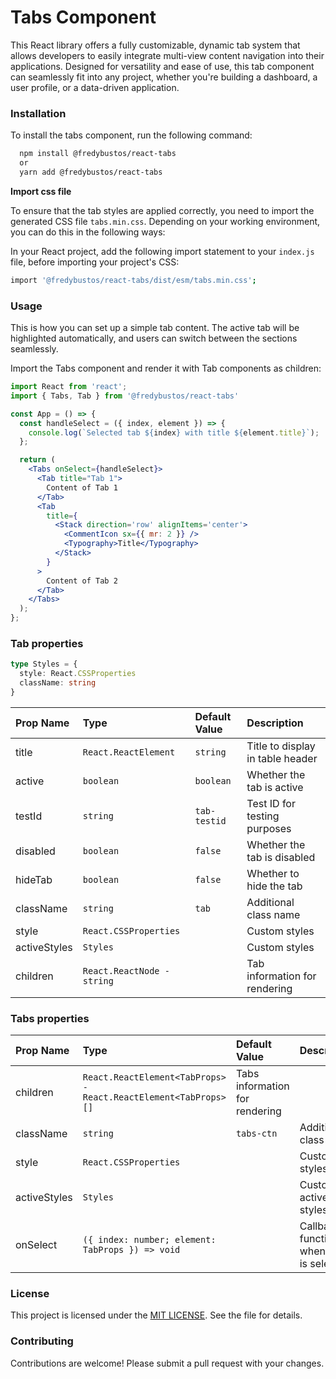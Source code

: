 # Tabs Component

This React library offers a fully customizable, dynamic tab system that allows developers to easily integrate multi-view content navigation into their applications. Designed for versatility and ease of use, this tab component can seamlessly fit into any project, whether you're building a dashboard, a user profile, or a data-driven application.


### Installation

To install the tabs component, run the following command:

```bash
  npm install @fredybustos/react-tabs
  or
  yarn add @fredybustos/react-tabs
```

**Import css file**

To ensure that the tab styles are applied correctly, you need to import the generated CSS file `tabs.min.css`. Depending on your working environment, you can do this in the following ways:

In your React project, add the following import statement to your `index.js` file, before importing your project's CSS:

```bash
import '@fredybustos/react-tabs/dist/esm/tabs.min.css';
```

### Usage

This is how you can set up a simple tab content. The active tab will be highlighted automatically, and users can switch between the sections seamlessly.

Import the Tabs component and render it with Tab components as children:

```jsx
import React from 'react';
import { Tabs, Tab } from '@fredybustos/react-tabs'

const App = () => {
  const handleSelect = ({ index, element }) => {
    console.log(`Selected tab ${index} with title ${element.title}`);
  };

  return (
    <Tabs onSelect={handleSelect}>
      <Tab title="Tab 1">
        Content of Tab 1
      </Tab>
      <Tab
        title={
          <Stack direction='row' alignItems='center'>
            <CommentIcon sx={{ mr: 2 }} />
            <Typography>Title</Typography>
          </Stack>
        }
      >
        Content of Tab 2
      </Tab>
    </Tabs>
  );
};
```

### Tab properties

```ts
type Styles = {
  style: React.CSSProperties
  className: string
}
```

|  Prop Name 	| Type  	|  Default Value 	| Description	|
|:-----------	|:-------	|:---------------	|:-------------	|
|  title 	    |   `React.ReactElement` | `string`	| Title to display in table header	|
|  active 	    |   `boolean` | `boolean`	| Whether the tab is active	|
|  testId 	    |   `string` | `tab-testid`	| 	Test ID for testing purposes	|
|  disabled 	    |   `boolean` | `false`	| 	Whether the tab is disabled	|
|  hideTab 	    |   `boolean` | `false`	| 	Whether to hide the tab	|
|  className 	    |   `string` | `tab`	| 	Additional class name	|
|  style 	    |   `React.CSSProperties` | 	| 	Custom styles	|
|  activeStyles 	    |   `Styles` | 	| 	Custom styles	|
|  children 	    |   `React.ReactNode - string` | 	| 	Tab information for rendering	|


### Tabs properties


|  Prop Name 	| Type  	|  Default Value 	| Description	|
|:-----------	|:-------	|:---------------	|:-------------	|
|  children 	| `React.ReactElement<TabProps> -	React.ReactElement<TabProps>[]`	| Tabs information for rendering	|
|  className 	    |   `string` | `tabs-ctn`	| Additional class name	|
|  style 	    |   `React.CSSProperties` | 	| Custom styles|
|  activeStyles 	    |   `Styles` | 	| Custom active styles|
|  onSelect 	    |   `({ index: number; element: TabProps }) => void` | 	| Callback function when a tab is selected|


### License

This project is licensed under the [MIT LICENSE](../../main/LICENSE). See the  file for details.

### Contributing

Contributions are welcome! Please submit a pull request with your changes.
